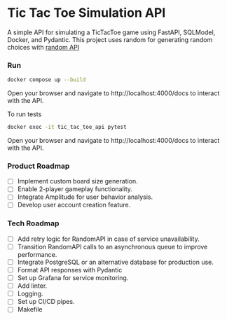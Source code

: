 # Tic Tac Toe Simulation API

A simple API for simulating a TicTacToe game using FastAPI, SQLModel, Docker, and Pydantic. 
This project uses random for generating random choices with [random API](https://github.com/brendanmaguire/random?tab=readme-ov-file)

### Run
```bash
docker compose up --build
```
Open your browser and navigate to http://localhost:4000/docs to interact with the API.

To run tests
```bash
docker exec -it tic_tac_toe_api pytest
```

Open your browser and navigate to http://localhost:4000/docs to interact with the API.



### Product Roadmap
- [ ] Implement custom board size generation.
- [ ] Enable 2-player gameplay functionality.
- [ ] Integrate Amplitude for user behavior analysis.
- [ ] Develop user account creation feature.

### Tech Roadmap
- [ ] Add retry logic for RandomAPI in case of service unavailability.
- [ ] Transition RandomAPI calls to an asynchronous queue to improve performance.
- [ ] Integrate PostgreSQL or an alternative database for production use.
- [ ] Format API responses with Pydantic
- [ ] Set up Grafana for service monitoring.
- [ ] Add linter.
- [ ] Logging.
- [ ] Set up CI/CD pipes.
- [ ] Makefile

